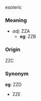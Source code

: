 esoteric
### Meaning
+ _adj_: ZZA
	+ __eg__: ZZB

### Origin

ZZC

### Synonym

__eg__: ZZD

+ ZZE


